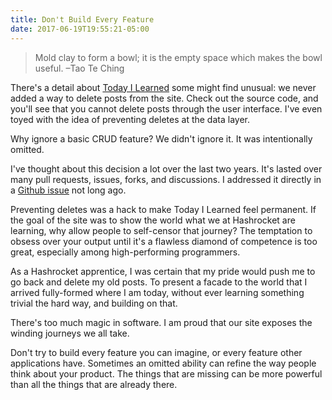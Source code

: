 ```yaml
---
title: Don't Build Every Feature
date: 2017-06-19T19:55:21-05:00
---
```


> Mold clay to form a bowl; it is the empty space which makes the bowl useful.
> –Tao Te Ching

There's a detail about [Today I Learned](https://til.hashrocket.com) some might
find unusual: we never added a way to delete posts from the site. Check out the
source code, and you'll see that you cannot delete posts through the user
interface. I've even toyed with the idea of preventing deletes at the data
layer.

Why ignore a basic CRUD feature? We didn't ignore it. It was intentionally
omitted.

I've thought about this decision a lot over the last two years. It's lasted
over many pull requests, issues, forks, and discussions. I addressed it
directly in a [Github issue](https://github.com/hashrocket/hr-til/issues/31)
not long ago.

Preventing deletes was a hack to make Today I Learned feel permanent. If the
goal of the site was to show the world what we at Hashrocket are learning, why
allow people to self-censor that journey? The temptation to obsess over your
output until it's a flawless diamond of competence is too great, especially
among high-performing programmers.

As a Hashrocket apprentice, I was certain that my pride would push me to go
back and delete my old posts. To present a facade to the world that I arrived
fully-formed where I am today, without ever learning something trivial the hard
way, and building on that.

There's too much magic in software. I am proud that our site exposes the
winding journeys we all take.

Don't try to build every feature you can imagine, or every feature other
applications have. Sometimes an omitted ability can refine the way people think
about your product. The things that are missing can be more powerful than all
the things that are already there.
